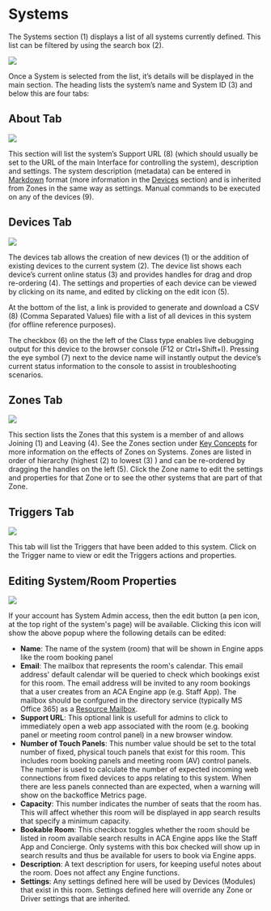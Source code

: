 # Systems

The Systems section \(1\) displays a list of all systems currently defined. This list can be filtered by using the search box \(2\).

![](../../.gitbook/assets/image12.png)

Once a System is selected from the list, it’s details will be displayed in the main section. The heading lists the system’s name and System ID \(3\) and below this are four tabs:

## About Tab

![](../../.gitbook/assets/image4.png)

This section will list the system’s Support URL \(8\) \(which should usually be set to the URL of the main Interface for controlling the system\), description and settings. The system description \(metadata\) can be entered in [Markdown](https://github.com/adam-p/markdown-here/wiki/Markdown-Cheatsheet) format \(more information in the [Devices](https://docs.google.com/document/d/14ckH_Jzy_2Vx3uoRy1eN8-o1T96YT6Q7qnHfDKOiEAo/edit#heading=h.icobgqifc1vy) section\) and is inherited from Zones in the same way as settings. Manual commands to be executed on any of the devices \(9\).

## Devices Tab

![](../../.gitbook/assets/image7.png)

The devices tab allows the creation of new devices \(1\) or the addition of existing devices to the current system \(2\). The device list shows each device’s current online status \(3\) and provides handles for drag and drop re-ordering \(4\). The settings and properties of each device can be viewed by clicking on its name, and edited by clicking on the edit icon \(5\).

At the bottom of the list, a link is provided to generate and download a CSV \(8\) \(Comma Separated Values\) file with a list of all devices in this system \(for offline reference purposes\).

The checkbox \(6\) on the the left of the Class type enables live debugging output for this device to the browser console \(F12 or Ctrl+Shift+I\). Pressing the eye symbol \(7\) next to the device name will instantly output the device’s current status information to the console to assist in troubleshooting scenarios.

## Zones Tab

![](../../.gitbook/assets/image13.png)

This section lists the Zones that this system is a member of and allows Joining \(1\) and Leaving \(4\). See the Zones section under [Key Concepts](https://docs.google.com/document/d/14ckH_Jzy_2Vx3uoRy1eN8-o1T96YT6Q7qnHfDKOiEAo/edit#heading=h.dynovwa5zg81) for more information on the effects of Zones on Systems. Zones are listed in order of hierarchy \(highest \(2\) to lowest \(3\) \) and can be re-ordered by dragging the handles on the left \(5\). Click the Zone name to edit the settings and properties for that Zone or to see the other systems that are part of that Zone.

## Triggers Tab

![](../../.gitbook/assets/image17.png)

This tab will list the Triggers that have been added to this system. Click on the Trigger name to view or edit the Triggers actions and properties.

## Editing System/Room Properties

![](../../.gitbook/assets/backoffice-system-edit.JPG)

If your account has System Admin access, then the edit button \(a pen icon, at the top right of the system's page\) will be available. Clicking this icon will show the above popup where the following details can be edited:

* **Name**: The name of the system \(room\) that will be shown in Engine apps like the room booking panel
* **Email**: The mailbox that represents the room's calendar. This email address' default calendar will be queried to check which bookings exist for this room. The email address will be invited to any room bookings that a user creates from an ACA Engine app \(e.g. Staff App\). The mailbox should be confgured in the directory service \(typically MS Office 365\) as a [Resource Mailbox](https://docs.microsoft.com/en-us/office365/admin/manage/room-and-equipment-mailboxes?view=o365-worldwide).
* **Support URL**: This optional link is usefull for admins to click to immediately open a web app associated with the room \(e.g. booking panel or meeting room control panel\) in a new browser window.
* **Number of Touch Panels**: This number value should be set to the total number of fixed, physical touch panels that exist for this room. This includes room booking panels and meeting room \(AV\) control panels. The number is used to calculate the number of expected incoming web connections from fixed devices to apps relating to this system. When there are less panels connected than are expected, when a warning will show on the backoffice Metrics page.
* **Capacity**: This number indicates the number of seats that the room has. This will affect whether this room will be displayed in app search results that specify a minimum capacity.
* **Bookable Room**: This checkbox toggles whether the room should be listed in room available search results in ACA Engine apps like the Staff App and Concierge. Only systems with this box checked will show up in search results and thus be available for users to book via Engine apps.
* **Description**: A text description for users, for keeping useful notes about the room. Does not affect any Engine functions.
* **Settings**: Any settings defined here  will be used by Devices \(Modules\) that exist in this room. Settings defined here will override any Zone or Driver settings that are inherited.

